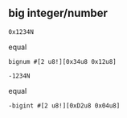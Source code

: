 ## big integer/number

```
0x1234N
```

equal

```
bignum #[2 u8!][0x34u8 0x12u8]
```


```
-1234N
```

equal

```
-bigint #[2 u8!][0xD2u8 0x04u8]
```

